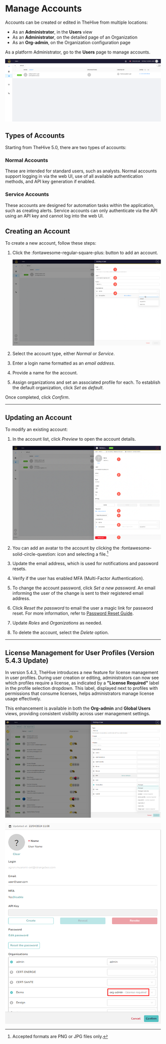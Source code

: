 
# Manage Accounts

Accounts can be created or edited in TheHive from multiple locations:

- As an **Administrator**, in the **Users** view
- As an **Administrator**, on the detailed page of an Organization
- As an **Org-admin**, on the Organization configuration page

As a platform Administrator, go to the **Users** page to manage accounts.

![User management](../images/administration-guides/accounts-1.png)

## Types of Accounts

Starting from TheHive 5.0, there are two types of accounts:

### **Normal Accounts**
These are intended for standard users, such as analysts. Normal accounts support logging in via the web UI, use of all available authentication methods, and API key generation if enabled.

### **Service Accounts**
These accounts are designed for automation tasks within the application, such as creating alerts. Service accounts can only authenticate via the API using an API key and cannot log into the web UI.

## Creating an Account

To create a new account, follow these steps:

1. Click the :fontawesome-regular-square-plus: button to add an account.

   ![Account creation image](../images/administration-guides/accounts-2.png)

2. Select the account type, either *Normal* or *Service*.
3. Enter a login name formatted as an *email address*.
4. Provide a name for the account.
5. Assign organizations and set an associated profile for each. To establish the default organization, click *Set as default*.

Once completed, click *Confirm*.

---

## Updating an Account

To modify an existing account:

1. In the account list, click *Preview* to open the account details.

   ![Account update image](../images/administration-guides/accounts-3.png)

2. You can add an avatar to the account by clicking the :fontawesome-solid-circle-question: icon and selecting a file.[^1]
3. Update the email address, which is used for notifications and password resets.
4. Verify if the user has enabled MFA (Multi-Factor Authentication).
5. To change the account password, click *Set a new password*. An email informing the user of the change is sent to their registered email address.
6. Click *Reset the password* to email the user a magic link for password reset. For more information, refer to [Password Reset Guide](./../user-guides/forgot-password.md).
7. Update *Roles* and *Organizations* as needed.
8. To delete the account, select the *Delete* option.

[^1]: Accepted formats are PNG or JPG files only.

---

## License Management for User Profiles (Version 5.4.3 Update)

In version 5.4.3, TheHive introduces a new feature for license management in user profiles. During user creation or editing, administrators can now see which profiles require a license, as indicated by a **"License Required"** label in the profile selection dropdown. This label, displayed next to profiles with permissions that consume licenses, helps administrators manage license usage effectively.

This enhancement is available in both the **Org-admin** and **Global Users** views, providing consistent visibility across user management settings.

![](../images/administration-guides/user-1.png)

![](../images/administration-guides/user-2.png)


